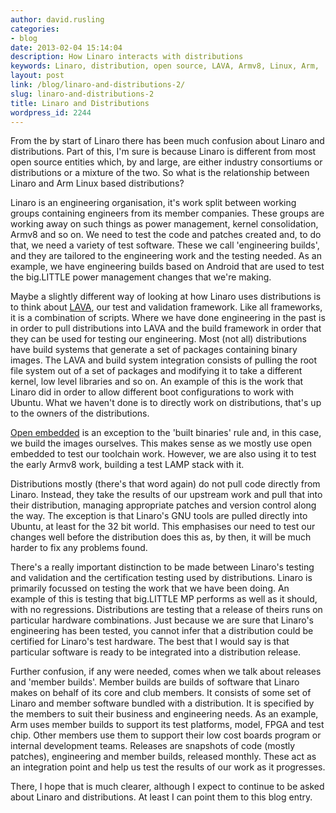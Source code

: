 ```yaml
---
author: david.rusling
categories:
- blog
date: 2013-02-04 15:14:04
description: How Linaro interacts with distributions
keywords: Linaro, distribution, open source, LAVA, Armv8, Linux, Arm,
layout: post
link: /blog/linaro-and-distributions-2/
slug: linaro-and-distributions-2
title: Linaro and Distributions
wordpress_id: 2244
---
```


From the by start of Linaro there has been much confusion about Linaro and distributions. Part of this, I'm sure is because Linaro is different from most open source entities which, by and large, are either industry consortiums or distributions or a mixture of the two. So what is the relationship between Linaro and Arm Linux based distributions?

Linaro is an engineering organisation, it's work split between working groups containing engineers from its member companies. These groups are working away on such things as power management, kernel consolidation, Armv8 and so on. We need to test the code and patches created and, to do that, we need a variety of test software. These we call 'engineering builds', and they are tailored to the engineering work and the testing needed. As an example, we have engineering builds based on Android that are used to test the big.LITTLE power management changes that we're making.

Maybe a slightly different way of looking at how Linaro uses distributions is to think about [LAVA](https://wiki.linaro.org/Platform/LAVA), our test and validation framework. Like all frameworks, it is a combination of scripts. Where we have done engineering in the past is in order to pull distributions into LAVA and the build framework in order that they can be used for testing our engineering. Most (not all) distributions have build systems that generate a set of packages containing binary images. The LAVA and build system integration consists of pulling the root file system out of a set of packages and modifying it to take a different kernel, low level libraries and so on. An example of this is the work that Linaro did in order to allow different boot configurations to work with Ubuntu. What we haven't done is to directly work on distributions, that's up to the owners of the distributions.

[Open embedded](https://wiki.linaro.org/HowTo/Armv8/OpenEmbedded) is an exception to the 'built binaries' rule and, in this case, we build the images ourselves. This makes sense as we mostly use open embedded to test our toolchain work. However, we are also using it to test the early Armv8 work, building a test LAMP stack with it.

Distributions mostly (there's that word again) do not pull code directly from Linaro. Instead, they take the results of our upstream work and pull that into their distribution, managing appropriate patches and version control along the way. The exception is that Linaro's GNU tools are pulled directly into Ubuntu, at least for the 32 bit world. This emphasises our need to test our changes well before the distribution does this as, by then, it will be much harder to fix any problems found.

There's a really important distinction to be made between Linaro's testing and validation and the certification testing used by distributions. Linaro is primarily focussed on testing the work that we have been doing. An example of this is testing that big.LITTLE MP performs as well as it should, with no regressions. Distributions are testing that a release of theirs runs on particular hardware combinations. Just because we are sure that Linaro's engineering has been tested, you cannot infer that a distribution could be certified for Linaro's test hardware. The best that I would say is that particular software is ready to be integrated into a distribution release.

Further confusion, if any were needed, comes when we talk about releases and 'member builds'. Member builds are builds of software that Linaro makes on behalf of its core and club members. It consists of some set of Linaro and member software bundled with a distribution. It is specified by the members to suit their business and engineering needs. As an example, Arm uses member builds to support its test platforms, model, FPGA and test chip. Other members use them to support their low cost boards program or internal development teams. Releases are snapshots of code (mostly patches), engineering and member builds, released monthly. These act as an integration point and help us test the results of our work as it progresses.

There, I hope that is much clearer, although I expect to continue to be asked about Linaro and distributions. At least I can point them to this blog entry.